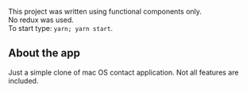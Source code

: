 This project was written using functional components only.  
No redux was used.  
To start type: `yarn; yarn start`.

## About the app
Just a simple clone of mac OS contact application. Not all features are included.
